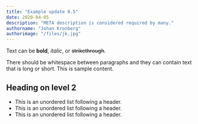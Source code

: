 ```yaml
---
title: "Example update 0.5"
date: 2020-04-05
description: "META description is considered required by many."
authorname: "Johan Kronberg"
authorimage: "/files/jk.jpg"
---
```


Text can be **bold**, _italic_, or ~~strikethrough~~.
<!--more-->
There should be whitespace between paragraphs and they can contain text that is long or short. This is sample content.

## Heading on level 2

* This is an unordered list following a header.
* This is an unordered list following a header.
* This is an unordered list following a header.